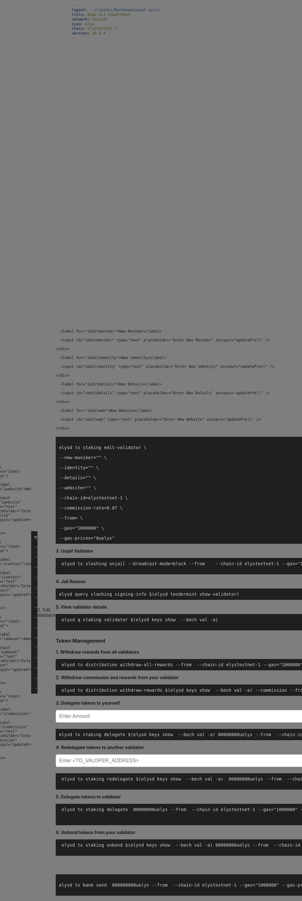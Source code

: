 ```yaml
---
layout: '~/layouts/MarkdownLayout.astro'
title: Node CLI Cheatsheet
network: Testnet
icon: elys
chain: elystestnet-1
version: v0.5.4
---
```




<div id="popup" class="popup">

		<div class="popup-content">

			<span class="closebtn" onclick="closePopup()">&times;</span>

			<p>Please fill out the form before using cheatcli. Cheatcli will not work if the form is not filled out.</p>

		</div>

	</div>





<style>

  .my-pre {

    background-color: #1f1f1f;

    color: #c9d1d9;

    font-size: 14px;

    padding: 10px;

    position: relative;

  }

.my-pre .copy-btn {

      background-color: transparent;

      border: none;

      cursor: pointer;

      font-size: 16px;

      position: absolute;

      top: 50%;

      right: 10px;

      transform: translateY(-50%);

    }

    .my-pre .copy-btn:hover {

      color: #c9d1d9;

    }

    .my-pre .copy-btn::before {

      content: "\f0ea";

      font-family: "Font Awesome 5 Free";

      font-weight: 900;

    }





   .input-row {

  display: flex;

  flex-wrap: wrap;

  justify-content: space-between;

}



.input-col {

  width: 48%;

}



.input-group {

  margin-bottom: 20px;

}



.input-group label {

  display: block;

  margin-bottom: 5px;

  font-weight: bold;

}



.input-group input {

  width: 100%;

  padding: 10px;

  border: 1px solid #ccc;

  border-radius: 5px;

  font-size: 16px;

}



.input-group input:focus {

  outline: none;

  border-color: #0000FF;

}



.popup {

		  position: fixed;

		  top: 0;

		  left: 0;

		  width: 100%;

		  height: 100%;

		  background-color: rgba(0, 0, 0, 0.5);

		  display: flex;

		  justify-content: center;

		  align-items: center;

		  z-index: 9999;

		}



		.popup-content {

		  background-color: white;

		  padding: 20px;

		  border-radius: 10px;

		  text-align: center;

		  font-size: 18px;

		  max-width: 80%;

		  max-height: 80%;

		  overflow: auto;

		  color: red;

		}



		.closebtn {

		  position: absolute;

		  top: 10px;

		  right: 10px;

		  font-size: 20px;

		  font-weight: bold;

		  cursor: pointer;

		}

    .input-moci {

  width: calc(50% - 20px);

  margin-bottom: 20px;

}



.input-moci label {

  display: block;

  margin-bottom: 5px;

}



.input-moci input {

  width: 100%;

  padding: 10px;

  border: 1px solid #ccc;

  border-radius: 4px;

}

.container {

 display: grid;

  grid-template-columns: repeat(2, 1fr);

  grid-gap: 20px;

}

  ############################## INI ANU NAH WALLET MANAGEMENT #######################

</style>

 <link rel="stylesheet" href="https://cdnjs.cloudflare.com/ajax/libs/font-awesome/5.15.4/css/all.min.css" />

<h3 for="iwallet">Wallet Management</h3>

<div class="input-group">

  <input id="iwallet" type="text" placeholder="Enter wallet name" oninput="updatePre()" />

</div>



<label for="iwallet" style="vertical-align: top;">1. Create New Wallet</label>

 <pre class="my-pre" id="pre1" style="margin-top: 5px;">elysd keys add <span class="rwallet1"></span> <button class="copy-btn" data-clipboard-text="" onclick="copyText(1)"></button></pre>



<label for="iwallet" style="vertical-align: top;">2. Recovery New Wallet</label>

<pre class="my-pre">elysd keys add <span class="rwallet2"></span> --recover  <button class="copy-btn" data-clipboard-text="" onclick="copyText(2)"></button></pre>



<label for="iwallet" style="vertical-align: top;">3. List All Wallet</label>

<pre class="my-pre">elysd keys list<span class="rwallet3"></span> <span class="rrecipient3"></span> <span class="ramount3"></span>  <span class="rfrom3"></span> <button class="copy-btn" data-clipboard-text="" onclick="copyText(3)"></button></pre>





<label for="iwallet" style="vertical-align: top;">4. Delete Wallet</label>

<pre class="my-pre">elysd keys delete <span class="rwallet4"></span> <button class="copy-btn" data-clipboard-text="" onclick="copyText(4)"></button></pre>



<label for="iwallet" style="vertical-align: top;">5. Export Wallet</label>

<pre class="my-pre">elysd keys export <span class="rwallet5"></span> <button class="copy-btn" data-clipboard-text="" onclick="copyText(5)"></button></pre>



<label for="iwallet" style="vertical-align: top;">6. Import key</label>

<pre class="my-pre">elysd keys import <span class="rwallet6"> </span>.backup <button class="copy-btn" data-clipboard-text="" onclick="copyText(6)"></button></pre>



<label for="iwallet" style="vertical-align: top;">7. Check balance</label>

<pre class="my-pre">elysd q bank balances $(elysd keys show <span class="rwallet7"></span> -a)<button class="copy-btn" data-clipboard-text="" onclick="copyText(7)"></button></pre>





<h3 for="imoniker">Validator Management</h3>

<label for="ivalidator" style="vertical-align: top;">1. Create New Validator</label>

<div class="input-row">

  <div class="input-col">

    <div class="input-group">

      <label for="imoniker">Moniker</label>

      <input id="imoniker" type="text" placeholder="Enter Moniker" oninput="updatePre()" />

    </div>

    <div class="input-group">

      <label for="iidentity">Identity</label>

      <input id="iidentity" type="text" placeholder="Enter Identity" oninput="updatePre()" />

    </div>

    <div class="input-group">

      <label for="idetails">Details</label>

      <input id="idetails" type="text" placeholder="Enter Details" oninput="updatePre()" />

    </div>

  </div>

  <div class="input-col">

    <div class="input-group">

      <label for="iwebsite">Website</label>

      <input id="iwebsite" type="text" placeholder="Enter Website" oninput="updatePre()" />

    </div>

    <div class="input-group">

      <label for="icontact">Contact</label>

      <input id="icontact" type="text" placeholder="Enter Contact" oninput="updatePre()" />

    </div>

    <div class="input-group">

      <label for="iamount">Amount</label>

      <input id="iamount" type="text" placeholder="Enter Amount" oninput="updatePre()" />

    </div>

    <div class="input-group">

      <label for="icommission">Commission</label>

      <input id="icommission" type="text" placeholder="Enter Commission" oninput="updatePre()" />

    </div>

  </div>

</div>





<pre class="my-pre">elysd tx staking create-validator \

--amount=<span class="ramount1"></span>0000000uelys \

--moniker="<span class="rmoniker1"></span>" \

--pubkey=$(elysd tendermint show-validator) \

--identity="<span class="ridentity1"></span>" \

--details="<span class="rdetails1"></span>" \

--website="<span class="rwebsite1"></span>" \

--security-contact=<span class="rcontact1"></span> \

--chain-id=elystestnet-1 \

--commission-rate=<span class="rcommission1"></span> \

--commission-max-rate=0.20\

--commission-max-change-rate=0.01 \

--min-self-delegation=1 \

--from=<span class="rwallet8"> \

--gas="1000000" \

--gas-prices="0uelys"</pre>



 <label for="imoniker">2. Edit Validator</label>

<div class="container">

<div class="input-group">

      <label for="ieditmoniker">New Moniker</label>

      <input id="ieditmoniker" type="text" placeholder="Enter New Moniker" oninput="updatePre()" />

    </div>

<div class="input-group">

      <label for="ieditidentity">New identity</label>

      <input id="ieditidentity" type="text" placeholder="Enter New identity" oninput="updatePre()" />

    </div>

<div class="input-group">

      <label for="ieditdetails">New Details</label>

      <input id="ieditdetails" type="text" placeholder="Enter New Details" oninput="updatePre()" />

    </div>

  <div class="input-group">

      <label for="ieditweb">New Website</label>

      <input id="ieditweb" type="text" placeholder="Enter New Website" oninput="updatePre()" />

    </div>

</div>

  </div>

  </div>



<pre class="my-pre">

elysd tx staking edit-validator \

--new-moniker="<span class="reditmoniker1"></span>" \

--identity="<span class="reditidentity1"></span>" \

--details="<span class="reditdetails1"></span>" \

--website="<span class="reditweb1"></span>" \

--chain-id=elystestnet-1 \

--commission-rate=0.07 \

--from=<span class="rwallet9"> \

--gas="1000000" \

--gas-prices="0uelys"</pre>





<label for="iwallet" style="vertical-align: top;">3. Unjail Validator</label>

<pre class="my-pre"> elysd tx slashing unjail --broadcast-mode=block --from <span class="rwallet10">  </span> --chain-id elystestnet-1 --gas="1000000" --gas-prices="0uelys"

</pre>



<label for="iwallet" style="vertical-align: top;">4. Jail Reason</label>

<pre class="my-pre">elysd query slashing signing-info $(elysd tendermint show-validator)<span class="rwallet3"></span> <span class="rrecipient3"></span> <span class="ramount3"></span>  <span class="rfrom3"></span> </pre>



<label for="iwallet" style="vertical-align: top;">5. View validator details</label>

<pre class="my-pre"> elysd q staking validator $(elysd keys show <span class="rwallet11"></span> --bech val -a)

</pre>





<h3 for="imoniker">Token Management</h3>

<label for="ivalidator" style="vertical-align: top;">1. Withdraw rewards from all validators</label>

<pre class="my-pre"> elysd tx distribution withdraw-all-rewards --from <span class="rwallet12"></span> --chain-id elystestnet-1 --gas="1000000" --gas-prices="0uelys"</pre>



<label for="ivalidator" style="vertical-align: top;">2. Withdraw commission and rewards from your validator</label>

<pre class="my-pre"> elysd tx distribution withdraw-rewards $(elysd keys show <span class="rwallet13"></span> --bech val -a) --commission --from <span class="rwallet14"></span> --chain-id elystestnet-1 --gas="1000000" --gas-prices="0uelys" --gas-prices="0uelys"</pre>



<div class="input-group">



<label for="idelegetet" style="vertical-align: top;">3. Delegate tokens to yourself</label>

  <input id="idelegete" type="text" placeholder="Enter Amount" oninput="updatePre()" />

</div>

 <pre class="my-pre" id="pre1" style="margin-top: 5px;">elysd tx staking delegate $(elysd keys show <span class="rwallet15"></span> --bech val -a) <span class="rdelegete1"></span>00000000uelys --from <span class="rwallet16"></span> --chain-id elystestnet-1 --gas="1000000" --gas-prices="0uelys"  </pre>



 <div class="input-group">



<label for="iredelegetet" style="vertical-align: top;">4. Redelegate tokens to another validator</label>

  <input id="iredelegete" type="text" placeholder="Enter <TO_VALOPER_ADDRESS>" oninput="updatePre()" />

</div>

 <pre class="my-pre" id="pre1" style="margin-top: 5px;"> elysd tx staking redelegate $(elysd keys show <span class="rwallet17"></span> --bech val -a) <span class="rredelegete1"></span> <span class="rdelegete2"></span>00000000uelys --from <span class="rwallet18"></span> --chain-id elystestnet-1 --gas="1000000" --gas-prices="0uelys"

</pre>



<label for="iredelegetet" style="vertical-align: top;">5. Delegate tokens to validator</label>

 <pre class="my-pre" id="pre1" style="margin-top: 5px;"> elysd tx staking delegate <span class="rredelegete2"></span> <span class="rdelegete3"></span>00000000uelys --from <span class="rwallet19"></span> --chain-id elystestnet-1 --gas="1000000" --gas-prices="0uelys"

 </pre>



<label for="iredelegetet" style="vertical-align: top;">6. Unbond tokens from your validator</label>

 <pre class="my-pre" id="pre1" style="margin-top: 5px;"> elysd tx staking unbond $(elysd keys show <span class="rwallet20"></span> --bech val -a) <span class="rdelegete4"></span>00000000uelys --from <span class="rwallet21"></span> --chain-id elystestnet-1 --gas="1000000" --gas-prices="0uelys"

</pre>

</div>



<div class="input-group">



<label for="idelegetet" style="vertical-align: top;">7. Send tokens to Any wallet</label>

  <input id="itoken" type="text" placeholder="Enter Address Wallet" oninput="updatePre()" />



</div>

 <pre class="my-pre" id="pre1" style="margin-top: 5px;">

elysd tx bank send<span class="rwallet22"></span> <span class="rtoken1"></span> <span class="rdelegete5"></span>000000000uelys --from <span class="rwallet23"></span> --chain-id elystestnet-1 --gas="1000000" --gas-prices="0uelys"

</pre></div>



<h3 for="iwallet">Costum Port</h3>

<div class="input-group ">

  <input id="iport" type="text" placeholder="Enter Costum Port" oninput="updatePre()" />

</div>

 <pre class="my-pre" id="pre1" style="margin-top: 5px;">CUSTOM_PORT=<span class="rport1"></span>

sed -i.bak -e "s%^proxy_app = \"tcp://127.0.0.1:26658\"%proxy_app = \"tcp://127.0.0.1:${CUSTOM_PORT}658\"%; s%^laddr = \"tcp://127.0.0.1:26657\"%laddr = \"tcp://127.0.0.1:${CUSTOM_PORT}657\"%; s%^pprof_laddr = \"localhost:6060\"%pprof_laddr = \"localhost:${CUSTOM_PORT}060\"%; s%^laddr = \"tcp://0.0.0.0:26656\"%laddr = \"tcp://0.0.0.0:${CUSTOM_PORT}656\"%; s%^prometheus_listen_addr = \":26660\"%prometheus_listen_addr = \":${CUSTOM_PORT}660\"%" $HOME/.elysd/config/config.toml

sed -i.bak -e "s%^address = \"tcp://0.0.0.0:1317\"%address = \"tcp://0.0.0.0:${CUSTOM_PORT}317\"%; s%^address = \":8080\"%address = \":${CUSTOM_PORT}080\"%; s%^address = \"0.0.0.0:9090\"%address = \"0.0.0.0:${CUSTOM_PORT}090\"%; s%^address = \"0.0.0.0:9091\"%address = \"0.0.0.0:${CUSTOM_PORT}091\"%" $HOME/.elysd/config/app.toml  ></pre>  </div>

 </div>



<script>

  function updatePre() {

    const walletInput = document.getElementById('iwallet').value.trim();

    document.querySelector('.rwallet1').textContent = walletInput;

    document.querySelector('.rwallet2').textContent = walletInput;

    document.querySelector('.rwallet4').textContent = walletInput;

    document.querySelector('.rwallet5').textContent = walletInput;

    document.querySelector('.rwallet6').textContent = walletInput;

    document.querySelector('.rwallet7').textContent = walletInput;

    document.querySelector('.rwallet8').textContent = walletInput;

    document.querySelector('.rwallet9').textContent = walletInput;

    document.querySelector('.rwallet10').textContent = walletInput;

    document.querySelector('.rwallet11').textContent = walletInput;

    document.querySelector('.rwallet12').textContent = walletInput;

    document.querySelector('.rwallet13').textContent = walletInput;

    document.querySelector('.rwallet14').textContent = walletInput;

     document.querySelector('.rwallet15').textContent = walletInput;

      document.querySelector('.rwallet16').textContent = walletInput;

        document.querySelector('.rwallet17').textContent = walletInput;

          document.querySelector('.rwallet18').textContent = walletInput;

          document.querySelector('.rwallet19').textContent = walletInput;

          document.querySelector('.rwallet20').textContent = walletInput;

          document.querySelector('.rwallet21').textContent = walletInput;

          document.querySelector('.rwallet22').textContent = walletInput;

          document.querySelector('.rwallet23').textContent = walletInput;



    const monikerInput = document.getElementById('imoniker').value.trim();

    document.querySelector('.rmoniker1').textContent = monikerInput;



     const identityInput = document.getElementById('iidentity').value.trim();

    document.querySelector('.ridentity1').textContent = identityInput;

   

   const detailsInput = document.getElementById('idetails').value.trim();

    document.querySelector('.rdetails1').textContent = detailsInput;



    const websiteInput = document.getElementById('iwebsite').value.trim();

    document.querySelector('.rwebsite1').textContent = websiteInput;



    const contactInput = document.getElementById('icontact').value.trim();

    document.querySelector('.rcontact1').textContent = contactInput;



    const amountInput = document.getElementById('iamount').value.trim();

    document.querySelector('.ramount1').textContent = amountInput;

    

    const commissionInput = document.getElementById('icommission').value.trim();

    document.querySelector('.rcommission1').textContent = commissionInput;



    const editmonikerInput = document.getElementById('ieditmoniker').value.trim();

    document.querySelector('.reditmoniker1').textContent = editmonikerInput;

    

    const editidentityInput = document.getElementById('ieditidentity').value.trim();

    document.querySelector('.reditidentity1').textContent = editidentityInput;



     const editdetailsInput = document.getElementById('ieditdetails').value.trim();

    document.querySelector('.reditdetails1').textContent = editdetailsInput;



    const editwebInput = document.getElementById('ieditweb').value.trim();

    document.querySelector('.reditweb1').textContent = editwebInput;



    const delegeteInput = document.getElementById('idelegete').value.trim();

    document.querySelector('.rdelegete1').textContent = delegeteInput;

      document.querySelector('.rdelegete2').textContent = delegeteInput;

document.querySelector('.rdelegete3').textContent = delegeteInput;

document.querySelector('.rdelegete4').textContent = delegeteInput;

document.querySelector('.rdelegete5').textContent = delegeteInput;

    const redelegeteInput = document.getElementById('iredelegete').value.trim();

    document.querySelector('.rredelegete1').textContent = redelegeteInput;

       document.querySelector('.rredelegete2').textContent = redelegeteInput;



const tokenInput = document.getElementById('itoken').value.trim();

    document.querySelector('.rtoken1').textContent = tokenInput;



    const portInput = document.getElementById('iport').value.trim();

    document.querySelector('.rport1').textContent = portInput;

  }



  function copyText(index) {

    const preElement = document.querySelector(`.rwallet${index} .rmoniker .ridentity .rdetails .rwebsite .rcontact .ramount `).parentNode;

    const text = preElement.textContent.trim();

    navigator.clipboard.writeText(text)

      .then(() => {

        console.log('Text copied to clipboard');

      })

      .catch(err => {

        console.error('Failed to copy text: ', err);

      });

  }



		function closePopup() {

			document.getElementById("popup").style.display = "none";

		}



		window.onclick = function(event) {

			if (event.target == document.getElementById("popup")) {

				closePopup();

			}

		}



</script>
